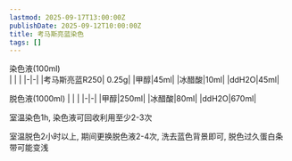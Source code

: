 ```yaml
---
lastmod: 2025-09-17T13:00:00Z
publishDate: 2025-09-12T10:00:00Z
title: 考马斯亮蓝染色
tags: []
---
```


染色液(100ml)  
| | |
|-|-|
|考马斯亮蓝R250| 0.25g|
|甲醇|45ml|
|冰醋酸|10ml|
|ddH2O|45ml|

脱色液(1000ml)
| | |
|-|-|
|甲醇|250ml|
|冰醋酸|80ml|
|ddH2O|670ml|

室温染色1h, 染色液可回收利用至少2-3次  

室温脱色2小时以上, 期间更换脱色液2-4次, 洗去蓝色背景即可, 脱色过久蛋白条带可能变浅  
